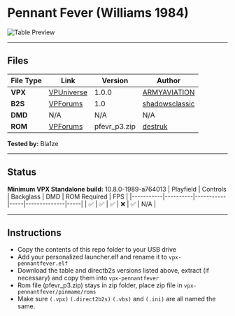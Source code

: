# Pennant Fever (Williams 1984)

![Table Preview](../../images/vpx-pennantfever.png)

---

## Files
| File Type | Link | Version | Author | 
|-----------|--------|----------|--------------|
| **VPX** | [VPUniverse](https://vpuniverse.com/files/file/5971-pennant-fever-williams-1984/) | 1.0.0 | [ARMYAVIATION](https://vpuniverse.com/profile/18348-armyaviation/) |
| **B2S** | [VPForums](https://www.vpforums.org/index.php?app=downloads&showfile=9564) | 1.0 | [shadowsclassic](https://www.vpforums.org/index.php?showuser=63299) |
| **DMD** | N/A | N/A | N/A |
| **ROM** | [VPForums](https://www.vpforums.org/index.php?app=downloads&showfile=513) | pfevr_p3.zip | [destruk](https://www.vpforums.org/index.php?showuser=5) |

**Tested by:** Bla1ze

---

## Status 
**Minimum VPX Standalone build:** 10.8.0-1989-a764013
| Playfield | Controls | Backglass | DMD | ROM Required | FPS | 
|-----------|----------|-----------|-----|--------------|-----|
| :white_check_mark: | :white_check_mark: | :white_check_mark: | :x: | :white_check_mark: | N/A |

---

## Instructions

- Copy the contents of this repo folder to your USB drive
- Add your personalized launcher.elf and rename it to `vpx-pennantfever.elf`
- Download the table and directb2s versions listed above, extract (if necessary) and copy them into `vpx-pennantfever`
- Rom file (pfevr_p3.zip) stays in zip folder, place zip file in `vpx-pennantfever/pinmame/roms`
- Make sure `(.vpx)` `(.direct2b2s)` `(.vbs)` and `(.ini)` are all named the same.
